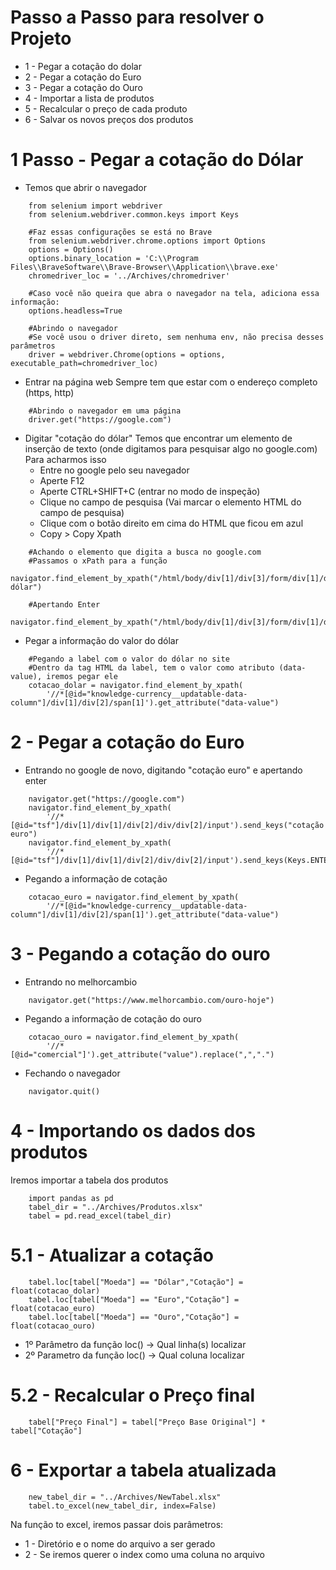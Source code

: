 # Passo a Passo para resolver o Projeto
-   1 - Pegar a cotação do dolar
-   2 - Pegar a cotação do Euro
-   3 - Pegar a cotação do Ouro
-   4 - Importar a lista de produtos
-   5 - Recalcular o preço de cada produto
-   6 - Salvar os novos preços dos produtos

# 1 Passo - Pegar a cotação do Dólar
-   Temos que abrir o navegador
```
    from selenium import webdriver
    from selenium.webdriver.common.keys import Keys

    #Faz essas configurações se está no Brave
    from selenium.webdriver.chrome.options import Options
    options = Options()
    options.binary_location = 'C:\\Program Files\\BraveSoftware\\Brave-Browser\\Application\\brave.exe'
    chromedriver_loc = '../Archives/chromedriver'

    #Caso você não queira que abra o navegador na tela, adiciona essa informação:
    options.headless=True

    #Abrindo o navegador
    #Se você usou o driver direto, sem nenhuma env, não precisa desses parâmetros
    driver = webdriver.Chrome(options = options, executable_path=chromedriver_loc)
```

-   Entrar na página web
Sempre tem que estar com o endereço completo (https, http)
```
    #Abrindo o navegador em uma página
    driver.get("https://google.com")
```

-   Digitar "cotação do dólar"
Temos que encontrar um elemento de inserção de texto (onde digitamos para pesquisar algo no google.com)
Para acharmos isso
    -   Entre no google pelo seu navegador
    -   Aperte F12
    -   Aperte CTRL+SHIFT+C (entrar no modo de inspeção)
    -   Clique no campo de pesquisa (Vai marcar o elemento HTML do campo de pesquisa)
    -   Clique com o botão direito em cima do HTML que ficou em azul
    -   Copy > Copy Xpath
```
    #Achando o elemento que digita a busca no google.com
    #Passamos o xPath para a função
    navigator.find_element_by_xpath("/html/body/div[1]/div[3]/form/div[1]/div[1]/div[1]/div/div[2]/input").send_keys("cotação dólar")

    #Apertando Enter
    navigator.find_element_by_xpath("/html/body/div[1]/div[3]/form/div[1]/div[1]/div[3]/center/input[1]").send_keys(Keys.ENTER)
```

-   Pegar a informação do valor do dólar
```
    #Pegando a label com o valor do dólar no site
    #Dentro da tag HTML da label, tem o valor como atributo (data-value), iremos pegar ele
    cotacao_dolar = navigator.find_element_by_xpath(
        '//*[@id="knowledge-currency__updatable-data-column"]/div[1]/div[2]/span[1]').get_attribute("data-value")
```

# 2 - Pegar a cotação do Euro

-  Entrando no google de novo, digitando "cotação euro" e apertando enter
``` 
    navigator.get("https://google.com")
    navigator.find_element_by_xpath(
        '//*[@id="tsf"]/div[1]/div[1]/div[2]/div/div[2]/input').send_keys("cotação euro")
    navigator.find_element_by_xpath(
        '//*[@id="tsf"]/div[1]/div[1]/div[2]/div/div[2]/input').send_keys(Keys.ENTER)
```

-   Pegando a informação de cotação
```
    cotacao_euro = navigator.find_element_by_xpath(
        '//*[@id="knowledge-currency__updatable-data-column"]/div[1]/div[2]/span[1]').get_attribute("data-value")
```

# 3 - Pegando a cotação do ouro

-  Entrando no melhorcambio
``` 
    navigator.get("https://www.melhorcambio.com/ouro-hoje")
```

-   Pegando a informação de cotação do ouro
```
    cotacao_ouro = navigator.find_element_by_xpath(
        '//*[@id="comercial"]').get_attribute("value").replace(",",".")
```

-   Fechando o navegador
```
    navigator.quit()
```

# 4 - Importando os dados dos produtos
Iremos importar a tabela dos produtos
```
    import pandas as pd 
    tabel_dir = "../Archives/Produtos.xlsx"
    tabel = pd.read_excel(tabel_dir)
```

# 5.1 - Atualizar a cotação
```
    tabel.loc[tabel["Moeda"] == "Dólar","Cotação"] = float(cotacao_dolar)
    tabel.loc[tabel["Moeda"] == "Euro","Cotação"] = float(cotacao_euro)
    tabel.loc[tabel["Moeda"] == "Ouro","Cotação"] = float(cotacao_ouro)
```
-   1º Parâmetro da função loc() -> Qual linha(s) localizar
-   2º Parametro da função loc() -> Qual coluna localizar

# 5.2 - Recalcular o Preço final
```
    tabel["Preço Final"] = tabel["Preço Base Original"] * tabel["Cotação"]
```

# 6 - Exportar a tabela atualizada
```
    new_tabel_dir = "../Archives/NewTabel.xlsx"
    tabel.to_excel(new_tabel_dir, index=False)
```
Na função to excel, iremos passar dois parâmetros:
-   1 - Diretório e o nome do arquivo a ser gerado
-   2 - Se iremos querer o index como uma coluna no arquivo